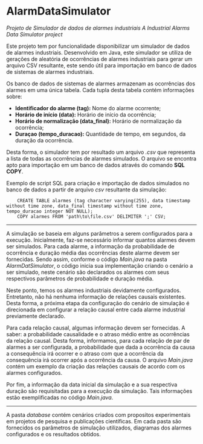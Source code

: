 # AlarmDataSimulator

*Projeto de Simulador de dados de alarmes industriais*
*A Industrial Alarms Data Simulator project*

Este projeto tem por funcionalidade disponibilizar um simulador de dados de alarmes industriais. Desenvolvido em Java, este simulador se utiliza de gerações de aleatória de ocorrências de alarmes industriais para gerar um arquivo CSV resultante, este sendo útil para importação em banco de dados de sistemas de alarmes industriais.

Os banco de dados de sistemas de alarmes armazenam as ocorrências dos alarmes em uma única tabela. Cada tupla desta tabela contém informações sobre:

- **Identificador do alarme (tag):** Nome do alarme ocorrente;
- **Horário de início (data):** Horário de início da ocorrência;
- **Horário de normalização (data_final):** Horário de normalização da ocorrência;
- **Duraçao (tempo_duracao):** Quantidade de tempo, em segundos, da duração da ocorrência.

Desta forma, o simulador tem por resultado um arquivo *.csv* que representa a lista de todas as ocorrências de alarmes simulados. O arquivo se encontra apto para importação em um banco de dados através do comando **SQL COPY**.

Exemplo de script SQL para criação e importação de dados simulados no banco de dados a partir de arquivo *csv* resultante da simulação:

        CREATE TABLE alarmes (tag character varying(255), data timestamp without time zone, data_final timestamp without time zone, tempo_duracao integer NOT NULL);
        COPY alarmes FROM 'path\to\file.csv' DELIMITER ';' CSV;
        
****

A simulação se baseia em alguns parâmetros a serem configurados para a execução. Inicialmente, faz-se necessário informar quantos alarmes devem ser simulados. Para cada alarme, a informação da probabilidade de ocorrência e duração média das ocorrências deste alarme devem ser fornecidas. Sendo assim, conforme o código *Main.java* na pasta *AlarmDatSimulator*, o código inicia sua implementação criando o cenário a ser simulado, neste cenário são declarados os alarmes com seus respectivos parâmetros de probabilidade e duração média. 

Neste ponto, temos os alarmes industriais devidamente configurados. Entretanto, não há nenhuma informação de relações causais existentes. Desta forma, a próxima etapa da configuração do cenário de simulação é direcionada em configurar a relação causal entre cada alarme industrial previamente declarado.

Para cada relação causal, algumas informação devem ser fornecidas. A saber: a probabilidade causalidade e o atraso médio entre as ocorrências da relação causal. Desta forma, informamos, para cada relação de par de alarmes a ser configurada,  a probabilidade que dada a ocorrência da causa a consequência irá ocorrer e o atraso com que a ocorrência da consequência irá ocorrer após a ocorrência da causa. O arquivo *Main.java* contém um exemplo da criação das relações causais de acordo com os alarmes configurados.

Por fim, a informação da data inicial da simulação e a sua respectiva duração são requisitadas para a execução da simulação. Tais informações estão exemplificadas no código *Main.java*.

****

A pasta *database* contém cenários criados com propositos experimentais em projetos de pesquisa e publicações científicas. Em cada pasta são fornecidos os parâmetros de simulação utilizados, diagramas dos alarmes configurados e os resultados obtidos. 




